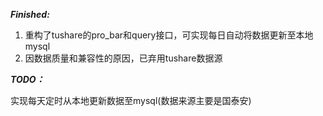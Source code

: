 ***Finished:***

1. 重构了tushare的pro_bar和query接口，可实现每日自动将数据更新至本地mysql
2. 因数据质量和兼容性的原因，已弃用tushare数据源

***TODO：***

实现每天定时从本地更新数据至mysql(数据来源主要是国泰安)
